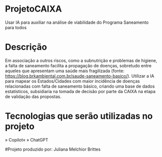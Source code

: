 # ProjetoCAIXA
Usar IA para auxiliar na análise de viabilidade do Programa Saneamento para todos

# Descrição 
Em associação a outros riscos, como a subnutrição e problemas de higiene, a falta de saneamento facilita a propagação de doenças, sobretudo entre aqueles que apresentam uma saúde mais fragilizada (fonte: https://blog.brkambiental.com.br/saude-saneamento-basico/).
Utilizar a IA para mapear os Estados/Cidades com maior incidência de doenças relacionadas com falta de saneamento básico, criando uma base de dados estatísticos, subsidiaria na tomada de decisão por parte da CAIXA na etapa de validação das propostas. 

# Tecnologias que serão utilizadas no projeto
» Copilot« 
» ChatGPT

#Projeto produzido por:
Juliana Melchior Brittes
